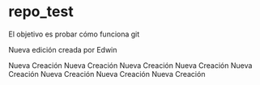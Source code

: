 # repo_test
El objetivo es probar cómo funciona git

Nueva edición creada por Edwin

Nueva Creación
Nueva Creación
Nueva Creación
Nueva Creación
Nueva Creación
Nueva Creación
Nueva Creación
Nueva Creación

